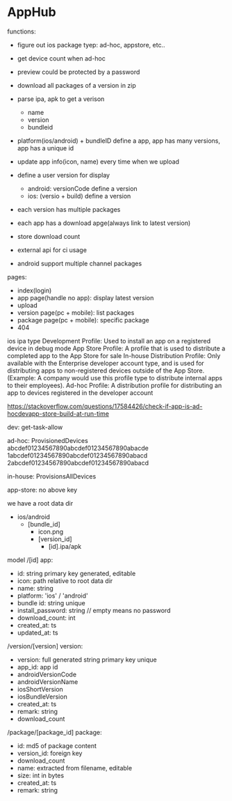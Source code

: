 # AppHub

functions:
- figure out ios package tyep: ad-hoc, appstore, etc..
- get device count when ad-hoc
- preview could be protected by a password
- download all packages of a version in zip 

- parse ipa, apk to get a verison
  - name
  - version
  - bundleid
- platform(ios/android) + bundleID define a app, app has many versions, app has a unique id
- update app info(icon, name) every time when we upload
- define a user version for display
  - android: versionCode define a version
  - ios: (versio + build) define a version
- each version has multiple packages
- each app has a download apge(always link to latest version)
- store download count
- external api for ci usage
- android support multiple channel packages

pages:
- index(login)
- app page(handle no app): display latest version
- upload
- version page(pc + mobile): list packages
- package page(pc + mobile): specific package
- 404

ios ipa type
Development Profile: Used to install an app on a registered device in debug mode
App Store Profile: A profile that is used to distribute a completed app to the App Store for sale
In-house Distribution Profile: Only available with the Enterprise developer account type, and is used for distributing apps to non-registered devices outside of the App Store. (Example: A company would use this profile type to distribute internal apps to their employees).
Ad-hoc Profile: A distribution profile for distributing an app to devices registered in the developer account

https://stackoverflow.com/questions/17584426/check-if-app-is-ad-hocdevapp-store-build-at-run-time

dev:
<key>get-task-allow</key>
<true/>

ad-hoc:
<key>ProvisionedDevices</key>
<array>
    <string>abcdef01234567890abcdef01234567890abacde</string>
    <string>1abcdef01234567890abcdef01234567890abacd</string>
    <string>2abcdef01234567890abcdef01234567890abacd</string>
</array>

in-house:
<key>ProvisionsAllDevices</key>

app-store:
no above key

we have a root data dir
- ios/android
  - [bundle_id]
    - icon.png
    - [version_id]
      - [id].ipa/apk

model
/[id]
app:
  - id: string primary key generated, editable
  - icon: path relative to root data dir
  - name: string
  - platform: 'ios' / 'android'
  - bundle id: string unique
  - install_password: string // empty means no password
  - download_count: int
  - created_at: ts
  - updated_at: ts

/version/[version]
version:
  - version: full generated string primary key unique
  - app_id: app id
  - androidVersionCode
  - androidVersionName
  - iosShortVersion
  - iosBundleVersion
  - created_at: ts
  - remark: string
  - download_count

/package/[package_id]
package:
  - id: md5 of package content
  - version_id: foreign key
  - download_count
  - name: extracted from filename, editable
  - size: int in bytes
  - created_at: ts
  - remark: string
